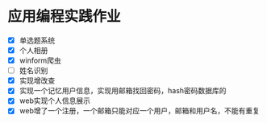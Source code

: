 # 应用编程实践作业
- [x] 单选题系统
- [x] 个人相册
- [x] winform爬虫
- [ ] 姓名识别
- [x] 实现增改查
- [x] 实现一个记忆用户信息，实现用邮箱找回密码，hash密码数据库的
- [x] web实现个人信息展示
- [x] web增了一个注册，一个邮箱只能对应一个用户，邮箱和用户名，不能有重复